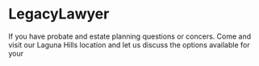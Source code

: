 # LegacyLawyer
If you have probate and estate planning questions or concers. Come and visit our Laguna Hills location and let us discuss the options available for your
